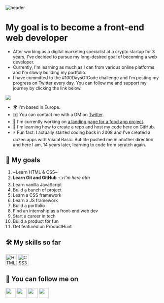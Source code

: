 ![header](https://capsule-render.vercel.app/api?type=soft&color=gradient&height=150&section=header&text=Hello%20World%20👋%20I'm%20Nick&fontSize=70&animation=twinkling)

# My goal is to become a front-end web developer

* After working as a digital marketing specialist at a crypto startup for 3 years, I've decided to pursue my long-desired goal of becoming a web developer. 
* Currently, I'm learning as much as I can from various online platforms and I'm slowly building my portfolio. 
* I have committed to the #100DaysOfCode challenge and I'm posting my progress on Twitter every day. You can follow me and support my journey by clicking the link below.

<a href="https://www.twitter.com/kom42ec" target="_blank" rel="noreferrer"><img
src="https://img.shields.io/twitter/follow/kom42ec?logo=twitter&style=for-the-badge&color=0891b2&labelColor=1c1917"
/></a>

* 🌍  I'm based in Europe.
* ✉️  You can contact me with a DM on <a href="https://www.twitter.com/kom42ec" target="_blank" rel="noreferrer">Twitter</a>.
* 🚀  I'm currently working on [a landing page for a food app project](https://omnifood-kom42ec.netlify.app/).
* 🧠  I'm learning how to create a repo and host my code here on GitHub.
* ⚡  Fun fact: I actually started coding back in 2008 and I've created a dozen apps with Visual Basic. But life pushed me in another direction and here I am, 14 years later, learning to code from scratch again.


## 🎯 My goals
1. ~Learn HTML & CSS~ 
2. **Learn Git and GitHub** *👈 I'm here atm*
3. Learn vanilla JavaScript
4. Build a bunch of project
5. Learn a CSS framework
6. Learn a JS framework
7. Build a portfolio
8. Find an internship as a front-end web dev
9. Start a career in tech
10. Build a product for fun
11. Get featured on ProductHunt

## 🛠 My skills so far

<p align="left">
<a href="https://developer.mozilla.org/en-US/docs/Glossary/HTML5" target="_blank" rel="noreferrer"><img src="https://raw.githubusercontent.com/danielcranney/readme-generator/main/public/icons/skills/html5-colored.svg" width="36" height="36" alt="HTML5" /></a>
<a href="https://www.w3.org/TR/CSS/#css" target="_blank" rel="noreferrer"><img src="https://raw.githubusercontent.com/danielcranney/readme-generator/main/public/icons/skills/css3-colored.svg" width="36" height="36" alt="CSS3" /></a>
</p>

## 🔗 You can follow me on

<p align="left"> <a href="https://www.codepen.io/kom42ec" target="_blank" rel="noreferrer"><img src="https://raw.githubusercontent.com/danielcranney/readme-generator/main/public/icons/socials/codepen.svg" width="32" height="32" /></a> <a href="https://www.github.com/kom42ec" target="_blank" rel="noreferrer"><img src="https://raw.githubusercontent.com/danielcranney/readme-generator/main/public/icons/socials/github.svg" width="32" height="32" /></a> <a href="https://www.linkedin.com/in/nikolakomazec" target="_blank" rel="noreferrer"><img src="https://raw.githubusercontent.com/danielcranney/readme-generator/main/public/icons/socials/linkedin.svg" width="32" height="32" /></a> <a href="https://www.twitter.com/kom42ec" target="_blank" rel="noreferrer"><img src="https://raw.githubusercontent.com/danielcranney/readme-generator/main/public/icons/socials/twitter.svg" width="32" height="32" /></a></p>
